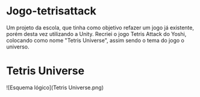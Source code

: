# Jogo-tetrisattack

Um projeto da escola, que tinha como objetivo refazer um jogo já existente, porém desta vez utilizando a Unity. Recriei o jogo Tetris Attack do Yoshi, colocando como nome "Tetris Universe", assim sendo o tema do jogo o universo.

# Tetris Universe

![Esquema lógico](Tetris Universe.png)
